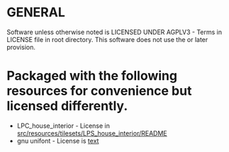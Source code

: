 # GENERAL
Software unless otherwise noted is LICENSED UNDER AGPLV3 - Terms in LICENSE file in root directory.
This software does not use the or later provision.

# Packaged with the following resources for convenience but licensed differently.
- LPC_house_interior - License in [src/resources/tilesets/LPS_house_interior/README](src/resources/tilesets/LPC_house_interior/LICENSE)
- gnu unifont - License is [text](src/resources/fonts/unifont/LICENSE)
